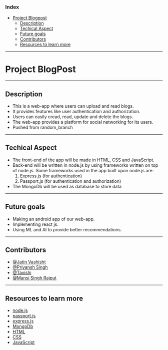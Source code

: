 
### Index
- [Project Blogpost](#project-blogpost)
  - [Description](#description)
  - [Techical Aspect](#techical-aspect)
  - [Future goals](#future-goals)
  - [Contributors](#contributors)
  - [Resources to learn more](#resources-to-learn-more)

---
# Project BlogPost
---
## Description
- This is a web-app where users can upload and read blogs.
- It provides features like user authentication and authorization.
- Users can easily cread, read, update and delete the blogs.
- The web-app provides a platform for social networking for its users.
- Pushed from random_branch

---
## Techical Aspect
- The front-end of the app will be made in HTML, CSS and JavaScript.
- Back-end will be written in node.js by using frameworks written on top of node.js. Some frameworks used in the app built upon node.js are:
  1. Express.js (for authentication)
  2. Passport.js (for authentication and authorization)
- The MongoDb will be used as database to store data

---
## Future goals
- Making an android app of our web-app.
- Implementing react js.
- Using ML and AI to provide better recommendations.

---
## Contributors
- [@Jatin Vashisht](https://github.com/jatinvashisht1)
- [@Priyansh Singh](https://github.com/priyanshsingh)
- [@Tavishi](https://github.com/tavishivss)
- [@Mansi Singh Rajput](https://github.com/MansiSinghRajput1602)

---
## Resources to learn more
- [node.js](https://nodejs.dev/learn/introduction-to-nodejs)
- [passport.js](https://www.passportjs.org/)
- [express.js](https://expressjs.com/en/starter/installing.html)
- [MongoDb](https://docs.mongodb.com/guides/)
- [HTML](https://developer.mozilla.org/en-US/docs/Web/HTML)
- [CSS](https://developer.mozilla.org/en-US/docs/Web/CSS)
- [JavaScript](https://developer.mozilla.org/en-US/docs/Web/JavaScript)
